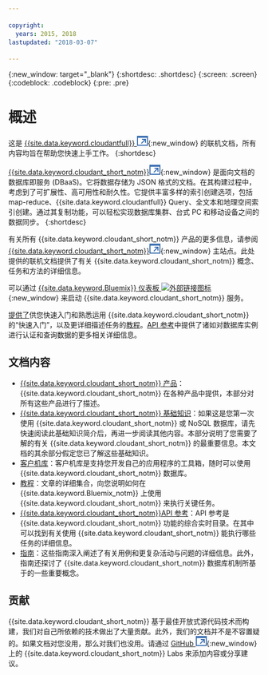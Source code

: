 ```yaml
---

copyright:
  years: 2015, 2018
lastupdated: "2018-03-07"

---
```


{:new_window: target="_blank"}
{:shortdesc: .shortdesc}
{:screen: .screen}
{:codeblock: .codeblock}
{:pre: .pre}

# 概述

这是 [{{site.data.keyword.cloudantfull}} ![外部链接图标](images/launch-glyph.svg "外部链接图标")](http://www.ibm.com/analytics/us/en/technology/cloud-data-services/cloudant/){:new_window} 的联机文档，所有内容均旨在帮助您快速上手工作。
{:shortdesc}

[{{site.data.keyword.cloudant_short_notm}}![外部链接图标](images/launch-glyph.svg "外部链接图标")](https://www.youtube.com/watch?v=xfO3m1I3SKg&feature=youtu.be){:new_window} 是面向文档的数据库即服务 (DBaaS)。它将数据存储为 JSON 格式的文档。在其构建过程中，考虑到了可扩展性、高可用性和耐久性。它提供丰富多样的索引创建选项，包括 map-reduce、{{site.data.keyword.cloudantfull}} Query、全文本和地理空间索引创建。通过其复制功能，可以轻松实现数据库集群、台式 PC 和移动设备之间的数据同步。
{:shortdesc}

有关所有 {{site.data.keyword.cloudant_short_notm}} 产品的更多信息，请参阅 [{{site.data.keyword.cloudant_short_notm}}![外部链接图标](images/launch-glyph.svg "外部链接图标")](http://www.ibm.com/analytics/us/en/technology/cloud-data-services/cloudant/){:new_window} 主站点。此处提供的联机文档提供了有关 {{site.data.keyword.cloudant_short_notm}} 概念、任务和方法的详细信息。

可以通过 [{{site.data.keyword.Bluemix}} 仪表板 ![外部链接图标](../images/launch-glyph.svg "外部链接图标")](https://console.ng.bluemix.net/catalog/services/cloudant-nosql-db/){:new_window} 来启动 {{site.data.keyword.cloudant_short_notm}} 服务。

[提供了](index.html)供您快速入门和熟悉运用 {{site.data.keyword.cloudant_short_notm}} 的“快速入门”，以及更详细描述任务的[教程](tutorials/create_service.html#creating-a-cloudant-instance-on-bluemix)。[API 参考](api/index.html)中提供了诸如对数据库实例进行认证和查询数据的更多相关详细信息。

<div id="contents"></div>

## 文档内容

*	[{{site.data.keyword.cloudant_short_notm}} 产品](offerings/bluemix.html#ibm-cloud-public)：{{site.data.keyword.cloudant_short_notm}} 在各种产品中提供，本部分对所有这些产品进行了描述。
*	[{{site.data.keyword.cloudant_short_notm}} 基础知识](basics/index.html)：如果这是您第一次使用 {{site.data.keyword.cloudant_short_notm}} 或 NoSQL 数据库，请先快速阅读此基础知识简介后，再进一步阅读其他内容。本部分说明了您需要了解的有关 {{site.data.keyword.cloudant_short_notm}} 的最重要信息。本文档的其余部分假定您已了解这些基础知识。
*	[客户机库](libraries/index.html)：客户机库是支持您开发自己的应用程序的工具箱，随时可以使用 {{site.data.keyword.cloudant_short_notm}} 数据库。
* [教程](tutorials/create_service.html#creating-a-cloudant-instance-on-bluemix)：文章的详细集合，向您说明如何在 {{site.data.keyword.Bluemix_notm}} 上使用 {{site.data.keyword.cloudant_short_notm}} 来执行关键任务。
*	[{{site.data.keyword.cloudant_short_notm}}API 参考](api/index.html)：API 参考是 {{site.data.keyword.cloudant_short_notm}} 功能的综合实时目录。在其中可以找到有关使用 {{site.data.keyword.cloudant_short_notm}} 能执行哪些任务的详细信息。
*	[指南](guides/acurl.html#authorized-curl-acurl-)：这些指南深入阐述了有关用例和更复杂活动与问题的详细信息。此外，指南还探讨了 {{site.data.keyword.cloudant_short_notm}} 数据库机制所基于的一些重要概念。

## 贡献

{{site.data.keyword.cloudant_short_notm}} 基于最佳开放式源代码技术而构建，我们对自己所依赖的技术做出了大量贡献。此外，我们的文档并不是不容置疑的。如果文档对您没用，那么对我们也没用。请通过 [GitHub ![外部链接图标](images/launch-glyph.svg "外部链接图标")](https://github.com/cloudant-labs/slate){:new_window} 上的 {{site.data.keyword.cloudant_short_notm}} Labs 来添加内容或分享建议。
